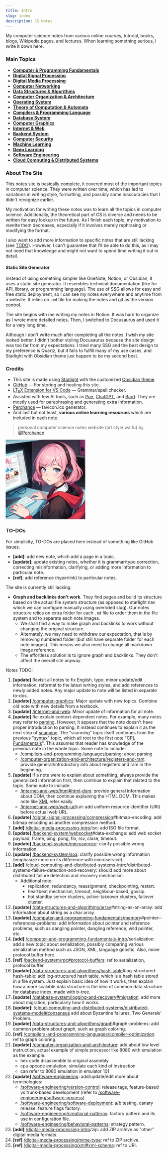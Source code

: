 ```yaml
---
title: Intro
slug: index
description: CS Notes
---
```


My computer science notes from various online courses, tutorial, books, blogs, Wikipedia pages, and lectures. When learning something serious, I write it down here.

### Main Topics

- **[Computer & Programming Fundamentals](/cs-notes/computer-and-programming-fundamentals-intro)**
- **[Digital Signal Processing](/cs-notes/digital-signal-processing-intro)**
- **[Digital Media Processing](/cs-notes/digital-media-processing-intro)**
- **[Computer Networking](/cs-notes/computer-networking-intro)**
- **[Data Structures & Algorithms](/cs-notes/data-structures-and-algorithms-intro)**
- **[Computer Organization & Architecture](/cs-notes/computer-organization-and-architecture-intro)**
- **[Operating System](/cs-notes/operating-system-intro)**
- **[Theory of Computation & Automata](/cs-notes/theory-of-computation-and-automata-intro)**
- **[Compilers & Programming Language](/cs-notes/compilers-and-programming-languages-intro)**
- **[Database System](/cs-notes/database-system-intro)**
- **[Computer Graphics](/cs-notes/computer-graphics-intro)**
- **[Internet & Web](/cs-notes/internet-and-web-intro)**
- **[Backend System](/cs-notes/backend-system-intro)**
- **[Computer Security](/cs-notes/computer-security-intro)**
- **[Machine Learning](/cs-notes/machine-learning-intro)**
- **[Deep Learning](/cs-notes/deep-learning-intro)**
- **[Software Engineering](/cs-notes/software-engineering-intro)**
- **[Cloud Computing & Distributed Systems](/cs-notes/cloud-computing-and-distributed-systems-intro)**

### About The Site

This notes site is basically complete, it covered most of the important topics in computer science. They were written over time, which has led to variations in writing style, formatting, and possibly some inaccuracies that I didn't recognize earlier.

My motivation for writing these notes was to learn all the topics in computer science. Additionally, the theoretical part of CS is diverse and needs to be written for easy lookup in the future. As I finish each topic, my motivation to rewrite them decreases, especially if it involves merely rephrasing or modifying the format.

I also want to add more information to specific notes that are still lacking (see [TODO](#to-dos)). However, I can't guarantee that I'll be able to do this, as I may not need that knowledge and might not want to spend time writing it out in detail.

#### Static Site Generator

Instead of using something simpler like OneNote, Notion, or Obsidian, it uses a static site generator. It resembles technical documentation (like for API, library, or programming language). The use of SSG allows for easy and free static deployment, so I can see my notes everywhere and anytime from a website. It relies on `.md` file for making the notes and git as the version control.

The site begins with me writing my notes in Notion. It was hard to organize as I wrote more detailed notes. Then, I switched to Docusaurus and used it for a very long time.

Although I don't write much after completing all the notes, I wish my site looked better. I didn't bother styling Docusaurus because the site design was too far from my expectations. I tried many SSG and the best design to my preference is Quartz, but it fails to fulfill many of my use cases, and Starlight with Obsidian theme just happen to be my second best.

### Credits

- This site is made using [Starlight](https://starlight.astro.build/) with the customized [Obsidian theme](https://fevol.github.io/starlight-theme-obsidian/).
- [GitHub](https://github.com/) — For storing and hosting this site.
- [LT<sub>E</sub>X Extension for VS Code](https://github.com/valentjn/vscode-ltex) — Grammar/spell checker.
- Assisted with few AI tools, such as [Poe](https://poe.com), [ChatGPT](https://chat.openai.com/), and [Bard](https://bard.google.com/). They are mostly used for paraphrasing and generating extra information.
- [Perchance](https://perchance.org/ai-icon-generator) — favicon.ico generator.
- And last but not least, **various online learning resources** which are included in each note.

> personal computer science notes website (art style waifu) by [@Perchance](https://perchance.org/ai-icon-generator)

![CS waifu](./cs-waifu.jpg)

### TO-DOs

For simplicity, TO-DOs are placed here instead of something like GitHub issues.

- **[add]**: add new note, which add a page in a topic.
- **[update]**: update existing notes, whether it is grammar/typo correction, correcting misinformation, clarifying, or adding more information to particular note.
- **[ref]**: add reference (hyperlink) to particular notes.

The site is currently still lacking:

- **Graph and backlinks don't work**. They find pages and build its structure based on the actual file system structure (as opposed to starlight nav which we can configure manually using overrided slug). Our notes structure relies on extra folder for each `.md` file to order them in the file system and to separate each note images.
  - We shall find a way to make graph and backlinks to work without changing the original structure.
  - Alternately, we may need to withdraw our expectation, that is by removing numbered folder (but still have separate folder for each note images). This means we also need to change all markdown image reference.
  - The effortless solution is to ignore graph and backlinks. They don't affect the overall site anyway.

Notes TODO:

1. **[update]** Revisit all notes to fix English, typo, minor update/edit information, reformat to the latest writing styles, and add references to newly added notes. Any major update to note will be listed in separate to-dos.
2. **[update]** [/computer-graphics](/cs-notes/computer-graphics): Major update with new topics. Combine old note with new details from a textbook.
3. **[update]** [/internet-and-web](/cs-notes/internet-and-web): Minor update of information for all note.
4. **[update]** Re-explain context-dependent notes. For example, many notes may refer to [parsing](/cs-notes/compilers-and-programming-languages/parsing). However, it appears that the note doesn't have proper introduction to parsing. It instead continues to explain it as the next step of [scanning](/cs-notes/compilers-and-programming-languages/scanning). The "scanning" topic itself continues from the previous "[syntax](/cs-notes/compilers-and-programming-languages/syntax)" topic, which all root to the first note "[CPL Fundamentals](/cs-notes/compilers-and-programming-languages/cpl-fundamentals)". This assumes that reader has knowledge of the previous note in the whole topic. Some note to include:
   - [/compilers-and-programming-languages/parsing](/cs-notes/compilers-and-programming-languages/parsing): about parsing
   - [/computer-organization-and-architecture/registers-and-ram](/cs-notes/computer-organization-and-architecture/registers-and-ram): provide general/introductory info about registers and ram in the beginning.
5. **[update]** If a note were to explain about something, always provide the generalized information first, then continue to explain that related to the topic. Some note to include:
   - [/internet-and-web/html#html-dom](/cs-notes/internet-and-web/html#html-dom): provide general information about DOM, then continue explaining the HTML DOM. This makes note like [XML](/cs-notes/digital-media-processing/xml) refer easily.
   - [/internet-and-web/web-url](/cs-notes/internet-and-web/web-url)/uri: add uniform resource identifier (URI) before actual web URL.
6. **[update]** [/digital-signal-processing/compression](/cs-notes/digital-signal-processing/compression)#bitmap-encoding: add bitmap encoding as another compression method.
7. **[add]** [/digital-media-processing-intro](/cs-notes/digital-media-processing-intro)/iso: add ISO file format.
8. **[update]** [/backend-system/websocket](/cs-notes/backend-system/websocket)#data-exchange: add web socket payload, frame, ping, pong, fin, rsv, close, timeout.
9. **[update]** [/backend-system/microservice](/cs-notes/backend-system/microservice): clarify possible wrong information.
10. **[update]** [/backend-system/soa](/cs-notes/backend-system/soa): clarify possible wrong information (emphasize more on its difference with microservice).
11. **[add]** [/cloud-computing-and-distributed-systems-intro](/cs-notes/cloud-computing-and-distributed-systems-intro)/distributed-systems-failure-detection-and-recovery: should add more about distributed failure detection and recovery mechanism.
    - Additional note:
      - replication, redundancy, reassignment, checkpointing, restart.
      - heartbeat mechanism, timeout, neighbour-based, gossip.
      - hot standby server clusters, active-takeover clusters, failover cluster.
12. **[update]** [/data-structures-and-algorithms/array](/cs-notes/data-structures-and-algorithms/array)#string-as-an-array: add information about string as a char array.
13. **[update]** [/computer-and-programming-fundamentals/memory](/cs-notes/data-structures-and-algorithms/array)#pointer--references-problems: add information about pointer and reference problems, such as dangling pointer, dangling reference, wild pointer, etc.
14. **[add]** [/computer-and-programming-fundamentals-intro](/cs-notes/computer-and-programming-fundamentals-intro)/serialization: add a new topic about serialization, possibly comparing various serialization method such as JSON, XML, language gnostic. Also, move protocol buffer here.
15. **[ref]** [/backend-system/rpc#protocol-buffers](/cs-notes/backend-system/rpc#protocol-buffers): ref to serialization, protocol buffer.
16. **[update]** [/data-structures-and-algorithms/hash-table](/cs-notes/data-structures-and-algorithms/hash-table)#log-structured-hash-table: add log-structured hash table, which is a hash table stored in a file system. Just explain basic idea of how it works, then explain how a more scalable data structure is the idea of common data structure for database index, made with b-tree.
17. **[update]** [/database-system/logging-and-recovery#migration](/cs-notes/database-system/logging-and-recovery#migration): add more about migration, particularly how it works.
18. **[update]**: [/cloud-computing-and-distributed-systems/distributed-systems-model#consensus](/cs-notes/cloud-computing-and-distributed-systems/distributed-systems-model#consensus) add about Byzantine failures, Two Generals' Problem.
19. **[update]** [/data-structures-and-algorithms/graph](/cs-notes/data-structures-and-algorithms/graph)#graph-problems: add common problem about graph, such as graph coloring.
20. **[ref]** [/compilers-and-programming-languages/compiler-optimization](/cs-notes/compilers-and-programming-languages/compiler-optimization): ref to graph coloring.
21. **[update]** [/computer-organization-and-architecture](/cs-notes/computer-organization-and-architecture): add about low level instruction, actual example of simple processor like 8080 with emulation as the example.
    - hex code disassemble to original assembly
    - cpu opcode emulation, simulate each kind of instruction
    - can refer to 8080 emulation in emulator 101
22. **[update]** [/software-engineering](/cs-notes/software-engineering): add/update/edit more about terminologies:
    - [/software-engineering/version-control](/cs-notes/software-engineering/version-control): release tags, feature-based vs trunk-based development (refer to [/software-engineering/software-process](/cs-notes/software-engineering/software-process)).
    - [/software-engineering/software-deployment](/cs-notes/software-engineering/software-deployment): a/b testing, canary release, feature flags factory.
    - [/software-engineering/creational-patterns](/cs-notes/software-engineering/creational-patterns): factory pattern and its use in configuration file.
    - [/software-engineering/behavioral-patterns](/cs-notes/software-engineering/behavioral-patterns): strategy pattern.
23. **[add]** [/digital-media-processing-intro](/cs-notes/digital-media-processing-intro)/zip: add ZIP archive as "other" digital media formats.
24. **[ref]** [/digital-media-processing/mime-type](/cs-notes/digital-media-processing/mime-type): ref to ZIP archive.
25. **[ref]** [/digital-media-processing/xml#xml-schema](/cs-notes/digital-media-processing/xml#xml-schema): ref to URI.
